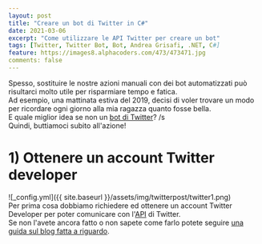 ```yaml
---
layout: post
title: "Creare un bot di Twitter in C#"
date: 2021-03-06
excerpt: "Come utilizzare le API Twitter per creare un bot"
tags: [Twitter, Twitter Bot, Bot, Andrea Grisafi, .NET, C#]
feature: https://images8.alphacoders.com/473/473471.jpg
comments: false
---
```


Spesso, sostituire le nostre azioni manuali con dei bot automatizzati può risultarci molto utile per risparmiare tempo e fatica.   
Ad esempio, una mattinata estiva del 2019, decisi di voler trovare un modo per ricordare ogni giorno alla mia ragazza quanto fosse bella.  
E quale miglior idea se non un [bot di Twitter](https://twitter.com/sarabellxmbot)? /s  
Quindi, buttiamoci subito all'azione!

# 1) Ottenere un account Twitter developer
![_config.yml]({{ site.baseurl }}/assets/img/twitterpost/twitter1.png)  
Per prima cosa dobbiamo richiedere ed ottenere un account Twitter Developer per poter comunicare con l'[API](https://en.wikipedia.org/wiki/Application_programming_interface) di Twitter.  
Se non l'avete ancora fatto o non sapete come farlo potete seguire [una guida sul blog fatta a riguardo](https://andreagrisafi.it/CreareAccountTwitterDeveloper).
  